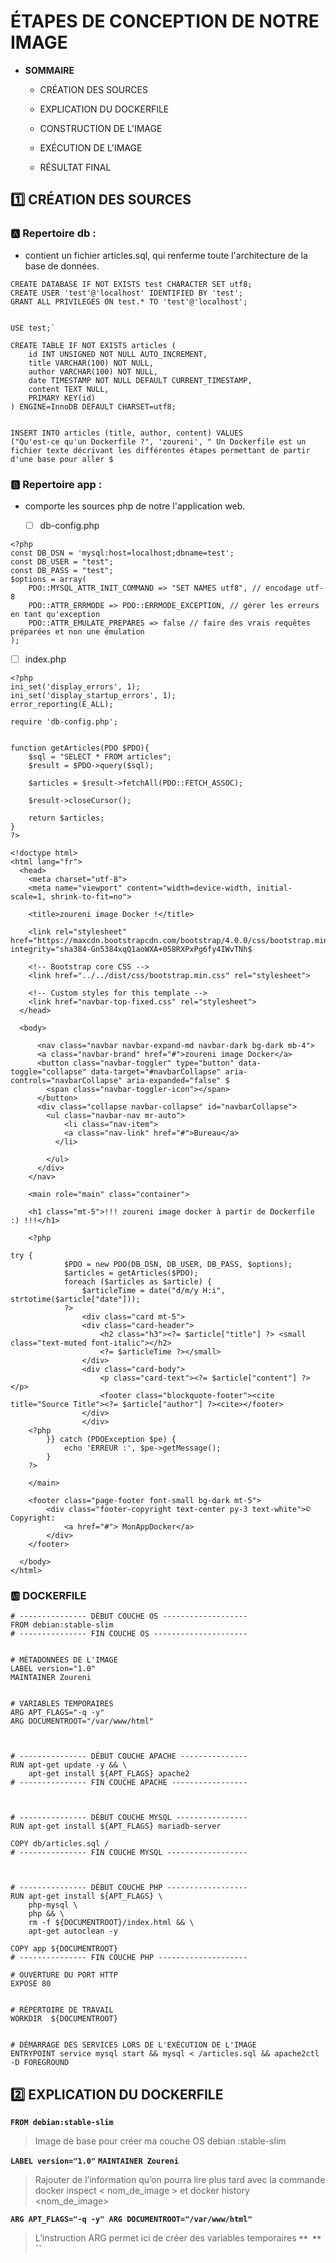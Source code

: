 # ÉTAPES DE CONCEPTION DE NOTRE IMAGE

- **SOMMAIRE**

  - CRÉATION DES SOURCES
  
  - EXPLICATION DU DOCKERFILE
  
  - CONSTRUCTION DE L'IMAGE
  
  - EXÉCUTION DE L'IMAGE
  
  - RÉSULTAT FINAL

## :one: CRÉATION DES SOURCES

### :a: Repertoire db : 

- contient un fichier articles.sql, qui renferme toute l'architecture de la base de données.

```
CREATE DATABASE IF NOT EXISTS test CHARACTER SET utf8;
CREATE USER 'test'@'localhost' IDENTIFIED BY 'test';
GRANT ALL PRIVILEGES ON test.* TO 'test'@'localhost';


USE test;`

CREATE TABLE IF NOT EXISTS articles (
    id INT UNSIGNED NOT NULL AUTO_INCREMENT,
    title VARCHAR(100) NOT NULL,
    author VARCHAR(100) NOT NULL,
    date TIMESTAMP NOT NULL DEFAULT CURRENT_TIMESTAMP,
    content TEXT NULL,
    PRIMARY KEY(id)
) ENGINE=InnoDB DEFAULT CHARSET=utf8;


INSERT INTO articles (title, author, content) VALUES
("Qu'est-ce qu'un Dockerfile ?", 'zoureni', " Un Dockerfile est un fichier texte décrivant les différentes étapes permettant de partir d'une base pour aller $
```

### :b:	Repertoire app : 

- comporte les sources php de notre l'application web.

  - [ ] db-config.php

```
<?php
const DB_DSN = 'mysql:host=localhost;dbname=test';
const DB_USER = "test";
const DB_PASS = "test";
$options = array(
    PDO::MYSQL_ATTR_INIT_COMMAND => "SET NAMES utf8", // encodage utf-8
    PDO::ATTR_ERRMODE => PDO::ERRMODE_EXCEPTION, // gérer les erreurs en tant qu'exception
    PDO::ATTR_EMULATE_PREPARES => false // faire des vrais requêtes préparées et non une émulation
);

```
  - [ ] index.php

```
<?php
ini_set('display_errors', 1);
ini_set('display_startup_errors', 1);
error_reporting(E_ALL);

require 'db-config.php';


function getArticles(PDO $PDO){
    $sql = "SELECT * FROM articles";
    $result = $PDO->query($sql);

    $articles = $result->fetchAll(PDO::FETCH_ASSOC);

    $result->closeCursor();

    return $articles;
}
?>

<!doctype html>
<html lang="fr">
  <head>
    <meta charset="utf-8">
    <meta name="viewport" content="width=device-width, initial-scale=1, shrink-to-fit=no">

    <title>zoureni image Docker !</title>

    <link rel="stylesheet" href="https://maxcdn.bootstrapcdn.com/bootstrap/4.0.0/css/bootstrap.min.css" integrity="sha384-Gn5384xqQ1aoWXA+058RXPxPg6fy4IWvTNh$

    <!-- Bootstrap core CSS -->
    <link href="../../dist/css/bootstrap.min.css" rel="stylesheet">

    <!-- Custom styles for this template -->
    <link href="navbar-top-fixed.css" rel="stylesheet">
  </head>

  <body>
  
      <nav class="navbar navbar-expand-md navbar-dark bg-dark mb-4">
      <a class="navbar-brand" href="#">zoureni image Docker</a>
      <button class="navbar-toggler" type="button" data-toggle="collapse" data-target="#navbarCollapse" aria-controls="navbarCollapse" aria-expanded="false" $
        <span class="navbar-toggler-icon"></span>
      </button>
      <div class="collapse navbar-collapse" id="navbarCollapse">
        <ul class="navbar-nav mr-auto">
            <li class="nav-item">
            <a class="nav-link" href="#">Bureau</a>
          </li>

        </ul>
      </div>
    </nav>

    <main role="main" class="container">

    <h1 class="mt-5">!!! zoureni image docker à partir de Dockerfile :) !!!</h1>

    <?php

try {
            $PDO = new PDO(DB_DSN, DB_USER, DB_PASS, $options);
            $articles = getArticles($PDO);
            foreach ($articles as $article) {
                $articleTime = date("d/m/y H:i", strtotime($article["date"]));
            ?>
                <div class="card mt-5">
                <div class="card-header">
                    <h2 class="h3"><?= $article["title"] ?> <small class="text-muted font-italic"></h2>
                    <?= $articleTime ?></small>
                </div>
                <div class="card-body">
                    <p class="card-text"><?= $article["content"] ?></p>
                    <footer class="blockquote-footer"><cite title="Source Title"><?= $article["author"] ?><cite></footer>
                </div>
                </div>
    <?php
        }} catch (PDOException $pe) {
            echo 'ERREUR :', $pe->getMessage();
        }
    ?>

    </main>

    <footer class="page-footer font-small bg-dark mt-5">
        <div class="footer-copyright text-center py-3 text-white">© Copyright:
            <a href="#"> MonAppDocker</a>
        </div>
    </footer>

  </body>
</html>

```

### :ab: DOCKERFILE

```
# --------------- DÉBUT COUCHE OS -------------------
FROM debian:stable-slim
# --------------- FIN COUCHE OS ---------------------


# MÉTADONNÉES DE L'IMAGE
LABEL version="1.0"
MAINTAINER Zoureni


# VARIABLES TEMPORAIRES
ARG APT_FLAGS="-q -y"
ARG DOCUMENTROOT="/var/www/html"



# --------------- DÉBUT COUCHE APACHE ---------------
RUN apt-get update -y && \
    apt-get install ${APT_FLAGS} apache2
# --------------- FIN COUCHE APACHE -----------------



# --------------- DÉBUT COUCHE MYSQL ----------------
RUN apt-get install ${APT_FLAGS} mariadb-server

COPY db/articles.sql /
# --------------- FIN COUCHE MYSQL ------------------



# --------------- DÉBUT COUCHE PHP ------------------
RUN apt-get install ${APT_FLAGS} \
    php-mysql \
    php && \
    rm -f ${DOCUMENTROOT}/index.html && \
    apt-get autoclean -y

COPY app ${DOCUMENTROOT}
# --------------- FIN COUCHE PHP --------------------

# OUVERTURE DU PORT HTTP
EXPOSE 80


# RÉPERTOIRE DE TRAVAIL
WORKDIR  ${DOCUMENTROOT}


# DÉMARRAGE DES SERVICES LORS DE L'EXÉCUTION DE L'IMAGE
ENTRYPOINT service mysql start && mysql < /articles.sql && apache2ctl -D FOREGROUND

```

## :two: EXPLICATION DU DOCKERFILE

**`FROM debian:stable-slim`**
> Image de base pour créer ma couche OS debian :stable-slim

**`LABEL version="1.0"`**
**`MAINTAINER Zoureni`**
> Rajouter de l’information qu’on pourra lire plus tard avec la commande docker inspect < nom_de_image > et docker history <nom_de_image>

**```ARG APT_FLAGS="-q -y"
ARG DOCUMENTROOT="/var/www/html"```**
> L’instruction ARG permet ici de créer des variables temporaires
**``**
**``**
**``**





